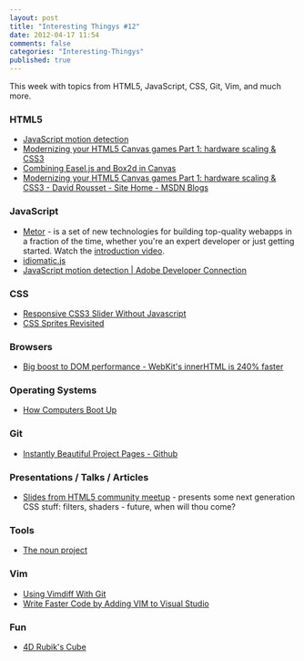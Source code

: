 ```yaml
---
layout: post
title: "Interesting Thingys #12"
date: 2012-04-17 11:54
comments: false
categories: "Interesting-Thingys"
published: true
---
```


This week with topics from HTML5, JavaScript, CSS, Git, Vim, and much more.
<!-- More -->

### HTML5
- [JavaScript motion detection](http://www.adobe.com/devnet/html5/articles/javascript-motion-detection.html)
- [Modernizing your HTML5 Canvas games Part 1: hardware scaling & CSS3](http://blogs.msdn.com/b/davrous/archive/2012/04/06/modernizing-your-html5-canvas-games-with-offline-apis-file-apis-css3-amp-hardware-scaling.aspx)
- [Combining Easel.js and Box2d in Canvas](http://www.luxanimals.com/blog/article/combining_easel_box2d)
- [Modernizing your HTML5 Canvas games Part 1: hardware scaling & CSS3 - David Rousset - Site Home - MSDN Blogs](http://blogs.msdn.com/b/davrous/archive/2012/04/06/modernizing-your-html5-canvas-games-with-offline-apis-file-apis-css3-amp-hardware-scaling.aspx)


### JavaScript
- [Metor](http://www.meteor.com/) - is a set of new technologies for building top-quality webapps in a fraction of the time, whether you're an expert developer or just getting started. Watch the [introduction video](http://www.meteor.com/screencast).
- [idiomatic.js](https://github.com/rwldrn/idiomatic.js)
- [JavaScript motion detection | Adobe Developer Connection](http://www.adobe.com/devnet/html5/articles/javascript-motion-detection.html)

### CSS
- [Responsive CSS3 Slider Without Javascript](http://csscience.com/responsiveslidercss3/)
- [CSS Sprites Revisited](http://coding.smashingmagazine.com/2012/04/11/css-sprites-revisited/)

### Browsers
- [Big boost to DOM performance - WebKit's innerHTML is 240% faster](http://updates.html5rocks.com/2012/04/Big-boost-to-DOM-performance---WebKit-s-innerHTML-is-240-faster)

### Operating Systems
- [How Computers Boot Up](http://duartes.org/gustavo/blog/post/how-computers-boot-up)

### Git
- [ Instantly Beautiful Project Pages - Github]( https://github.com/blog/1081-instantly-beautiful-project-pages )

### Presentations / Talks / Articles
- [Slides from HTML5 community meetup](http://vhardy.github.com/presentations/html5-community-meet-up-2012/) - presents some next generation CSS stuff: filters, shaders - future, when will thou come?

### Tools
- [The noun project](http://thenounproject.com/)
 
### Vim
- [Using Vimdiff With Git](http://shawnbiddle.com/devblog/archive/using-vimdiff-with-git)
- [Write Faster Code by Adding VIM to Visual Studio](http://visualstudiomagazine.com/articles/2012/04/09/write-faster-code-by-adding-vim-to-visual-studio.aspx)

### Fun
- [4D Rubik's Cube](http://superliminal.com/cube/cube.htm)
